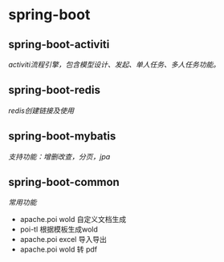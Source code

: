 # spring-boot

## spring-boot-activiti

_activiti流程引擎，包含模型设计、发起、单人任务、多人任务功能。_
  
## spring-boot-redis

_redis创建链接及使用_

## spring-boot-mybatis

_支持功能：增删改查，分页，jpa_

## spring-boot-common

_常用功能_

- apache.poi wold 自定义文档生成
- poi-tl 根据模板生成wold
- apache.poi excel 导入导出
- apache.poi wold 转 pdf








